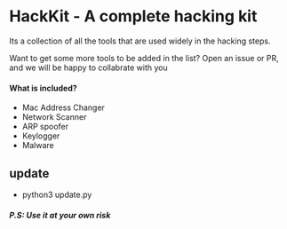 # HackKit - A complete hacking kit

<p>Its a collection of all the tools that are used widely in the hacking steps.</p> <p>Want to get some more tools to be added in the list? Open an issue or PR, and we will be happy to collabrate with you</p>

<h4>What is included?</h4>
<ul>
<li>Mac Address Changer</li>
<li>Network Scanner</li>
<li>ARP spoofer</li>
<li>Keylogger</li>
<li>Malware</li>
</ul>

<h2>update</h2>
<ul>
<li>python3 update.py</li>
</ul>
    

<h5>P.S: Use it at your own risk</h5>
